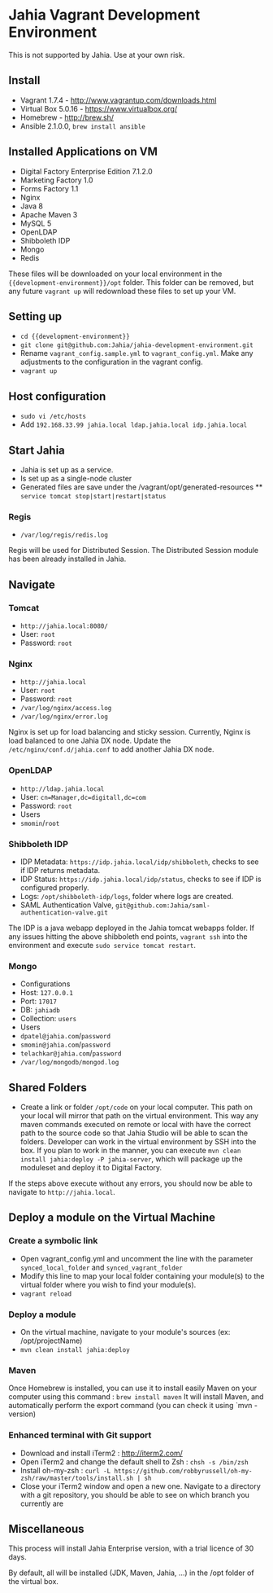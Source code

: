 # Jahia Vagrant Development Environment #
This is not supported by Jahia.  Use at your own risk.
## Install ##
* Vagrant 1.7.4 - http://www.vagrantup.com/downloads.html
* Virtual Box 5.0.16 - https://www.virtualbox.org/
* Homebrew - http://brew.sh/
* Ansible 2.1.0.0, `brew install ansible`

## Installed Applications on VM ##
* Digital Factory Enterprise Edition 7.1.2.0
* Marketing Factory 1.0
* Forms Factory 1.1
* Nginx
* Java 8
* Apache Maven 3
* MySQL 5
* OpenLDAP
* Shibboleth IDP
* Mongo
* Redis

These files will be downloaded on your local environment in the `{{development-environment}}/opt` folder.  This folder can be removed, but any future `vagrant up` will redownload these files to set up your VM.  

## Setting up ##
* `cd {{development-environment}}`
* `git clone git@github.com:Jahia/jahia-development-environment.git`
* Rename `vagrant_config.sample.yml` to `vagrant_config.yml`.  Make any adjustments to the configuration in the vagrant config.
* `vagrant up`

## Host configuration ##
* `sudo vi /etc/hosts`
* Add `192.168.33.99 jahia.local ldap.jahia.local idp.jahia.local`

## Start Jahia ##
* Jahia is set up as a service.
* Is set up as a single-node cluster
* Generated files are save under the /vagrant/opt/generated-resources
** `service tomcat stop|start|restart|status`

### Regis ###
* `/var/log/regis/redis.log`

Regis will be used for Distributed Session.  The Distributed Session module has been already installed in Jahia.

## Navigate ##
### Tomcat ###
* `http://jahia.local:8080/`
* User: `root`
* Password: `root`

### Nginx ###
* `http://jahia.local`
* User: `root`
* Password: `root`
* `/var/log/nginx/access.log`
* `/var/log/nginx/error.log`

Nginx is set up for load balancing and sticky session.  Currently, Nginx is load balanced to one Jahia DX node.  Update the `/etc/nginx/conf.d/jahia.conf` to add another Jahia DX node.

### OpenLDAP ###
* `http://ldap.jahia.local`
* User: `cn=Manager,dc=digitall,dc=com`
* Password: `root`
* Users
* `smomin`/`root`

### Shibboleth IDP ###
* IDP Metadata: `https://idp.jahia.local/idp/shibboleth`, checks to see if IDP returns metadata.
* IDP Status: `https://idp.jahia.local/idp/status`, checks to see if IDP is configured properly.
* Logs: `/opt/shibboleth-idp/logs`, folder where logs are created.
* SAML Authentication Valve, `git@github.com:Jahia/saml-authentication-valve.git`

The IDP is a java webapp deployed in the Jahia tomcat webapps folder.  If any issues hitting the above shibboleth end points, `vagrant ssh` into the environment and execute `sudo service tomcat restart`.

### Mongo ###
* Configurations
* Host: `127.0.0.1`
* Port: `17017`
* DB: `jahiadb`
* Collection: `users`
* Users
* `dpatel@jahia.com`/`password`
* `smomin@jahia.com`/`password`
* `telachkar@jahia.com`/`password`
* `/var/log/mongodb/mongod.log`

## Shared Folders
* Create a link or folder `/opt/code` on your local computer.  This path on your local will mirror that path on the virtual environment.  This way any maven commands executed on remote or local with have the correct path to the source code so that Jahia Studio will be able to scan the folders.  Developer can work in the virtual environment by SSH into the box.  If you plan to work in the manner, you can execute `mvn clean install jahia:deploy -P jahia-server`, which will package up the moduleset and deploy it to Digital Factory.

If the steps above execute without any errors, you should now be able to navigate to `http://jahia.local`.

## Deploy a module on the Virtual Machine ##
### Create a symbolic link ###
* Open vagrant_config.yml and uncomment the line with the parameter `synced_local_folder` and `synced_vagrant_folder`
* Modify this line to map your local folder containing your module(s) to the virtual folder where you wish to find your module(s).
* `vagrant reload`

### Deploy a module ###
* On the virtual machine, navigate to your module's sources (ex: /opt/projectName)
* `mvn clean install jahia:deploy`

### Maven ###
Once Homebrew is installed, you can use it to install easily Maven on your computer using this command : `brew install maven`
It will install Maven, and automatically perform the export command (you can check it using `mvn -version)

### Enhanced terminal with Git support ###
* Download and install iTerm2 : http://iterm2.com/
* Open iTerm2 and change the default shell to Zsh : `chsh -s /bin/zsh`
* Install oh-my-zsh : `curl -L https://github.com/robbyrussell/oh-my-zsh/raw/master/tools/install.sh | sh`
* Close your iTerm2 window and open a new one. Navigate to a directory with	a git repository, you should be able to see on which branch you currently are

## Miscellaneous ##
This process will install Jahia Enterprise version, with a trial licence of 30 days.

By default, all will be installed (JDK, Maven, Jahia, ...) in the /opt folder of the virtual box.
